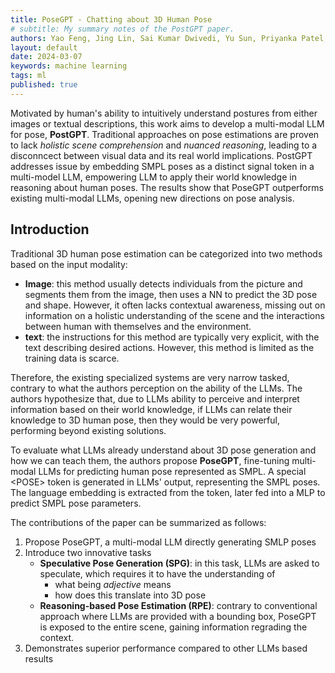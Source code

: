 ```yaml
---
title: PoseGPT - Chatting about 3D Human Pose
# subtitle: My summary notes of the PostGPT paper. 
authors: Yao Feng, Jing Lin, Sai Kumar Dwivedi, Yu Sun, Priyanka Patel, Michael J. Black
layout: default
date: 2024-03-07
keywords: machine learning
tags: ml
published: true
---
```


Motivated by human's ability to intuitively understand postures from either images or textual descriptions, this work aims to develop a multi-modal LLM for pose, **PostGPT**. Traditional approaches on pose estimations are proven to lack *holistic scene comprehension* and *nuanced reasoning*, leading to a disconncect between visual data and its real world implications. PostGPT addresses issue by embedding SMPL poses as a distinct signal token in a multi-model LLM, empowering LLM to apply their world knowledge in reasoning about human poses. The results show that PoseGPT outperforms existing multi-modal LLMs, opening new directions on pose analysis. 

## Introduction

Traditional 3D human pose estimation can be categorized into two methods based on the input modality:
- **Image**: this method usually detects individuals from the picture and segments them from the image, then uses a NN to predict the 3D pose and shape. However, it often lacks contextual awareness, missing out on information on a holistic understanding of the scene and the interactions between human with themselves and the environment. 
- **text**: the instructions for this method are typically very explicit, with the text describing desired actions. However, this method is limited as the training data is scarce. 

Therefore, the existing specialized systems are very narrow tasked, contrary to what the authors perception on the ability of the LLMs. The authors hypothesize that, due to LLMs ability to perceive and interpret information based on their world knowledge, if LLMs can relate their knowledge to 3D human pose, then they would be very powerful, performing beyond existing solutions. 

To evaluate what LLMs already understand about 3D pose generation and how we can teach them, the authors propose **PoseGPT**, fine-tuning multi-modal LLMs for predicting human pose represented as SMPL. A special \<POSE\> token is generated in LLMs' output, representing the SMPL poses. The language embedding is extracted from the token, later fed into a MLP to predict SMPL pose parameters. 

The contributions of the paper can be summarized as follows:
1. Propose PoseGPT, a multi-modal LLM directly generating SMLP poses
2. Introduce two innovative tasks
    - **Speculative Pose Generation (SPG)**: in this task, LLMs are asked to speculate, which requires it to have the understanding of
        * what being *adjective* means
        * how does this translate into 3D pose
    - **Reasoning-based Pose Estimation (RPE)**: contrary to conventional approach where LLMs are provided with a bounding box, PoseGPT is exposed to the entire scene, gaining information regrading the context. 
3. Demonstrates superior performance compared to other LLMs based results

